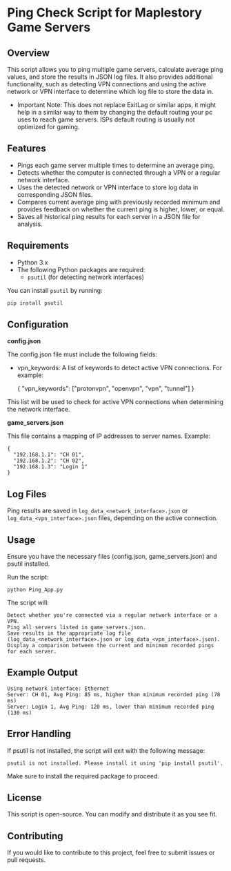 # Ping Check Script for Maplestory Game Servers

## Overview

This script allows you to ping multiple game servers, calculate average ping values, and store the results in JSON log files. 
It also provides additional functionality, such as detecting VPN connections and using the active network or VPN interface to determine which log file to store the data in.

* Important Note: This does not replace ExitLag or similar apps, it might help in a similar way to them by changing the default routing your pc uses to reach game servers. ISPs default routing is usually not optimized for gaming.

## Features

- Pings each game server multiple times to determine an average ping.
- Detects whether the computer is connected through a VPN or a regular network interface.
- Uses the detected network or VPN interface to store log data in corresponding JSON files.
- Compares current average ping with previously recorded minimum and provides feedback on whether the current ping is higher, lower, or equal.
- Saves all historical ping results for each server in a JSON file for analysis.

## Requirements

- Python 3.x
- The following Python packages are required:
  - `psutil` (for detecting network interfaces)

You can install `psutil` by running:

```bash
pip install psutil
```

## Configuration
**config.json**

The config.json file must include the following fields:

* vpn_keywords: A list of keywords to detect active VPN connections. For example:


    {
      "vpn_keywords": ["protonvpn", "openvpn", "vpn", "tunnel"]
    }

This list will be used to check for active VPN connections when determining the network interface.

**game_servers.json**

This file contains a mapping of IP addresses to server names. Example:

    {
      "192.168.1.1": "CH 01",
      "192.168.1.2": "CH 02",
      "192.168.1.3": "Login 1"
    }

## Log Files

Ping results are saved in `log_data_<network_interface>.json` or `log_data_<vpn_interface>.json` files, depending on the active connection.

## Usage

Ensure you have the necessary files (config.json, game_servers.json) and psutil installed.

Run the script:

    python Ping_App.py

The script will:

    Detect whether you're connected via a regular network interface or a VPN.
    Ping all servers listed in game_servers.json.
    Save results in the appropriate log file (log_data_<network_interface>.json or log_data_<vpn_interface>.json).
    Display a comparison between the current and minimum recorded pings for each server.

## Example Output


    Using network interface: Ethernet
    Server: CH 01, Avg Ping: 85 ms, higher than minimum recorded ping (78 ms)
    Server: Login 1, Avg Ping: 120 ms, lower than minimum recorded ping (130 ms)

## Error Handling

If psutil is not installed, the script will exit with the following message:

    psutil is not installed. Please install it using 'pip install psutil'.

Make sure to install the required package to proceed.

## License

This script is open-source. You can modify and distribute it as you see fit.
## Contributing

If you would like to contribute to this project, feel free to submit issues or pull requests.